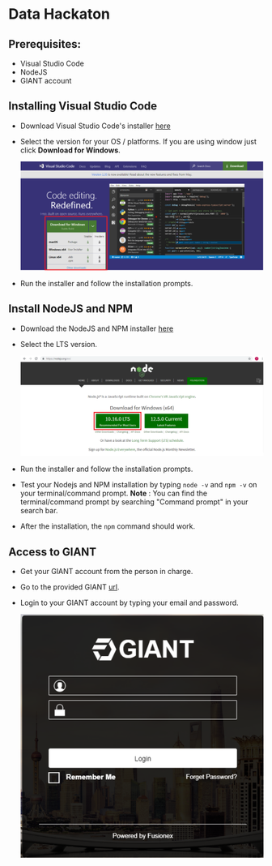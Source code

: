 # Data Hackaton

## Prerequisites:
- Visual Studio Code
- NodeJS
- GIANT account

## Installing Visual Studio Code
- Download Visual Studio Code's installer [here](https://code.visualstudio.com/)
- Select the version for your OS / platforms. If you are using window just click **Download for Windows**.

    ![vscode version](./images/vscode-version.png)

- Run the installer and follow the installation prompts.

## Install NodeJS and NPM
- Download the NodeJS and NPM installer [here](https://nodejs.org/en/)
- Select the LTS version.

    ![npm version](./images/npm-version.png)
- Run the installer and follow the installation prompts.
- Test your Nodejs and NPM installation by typing `node -v` and `npm -v` on your terminal/command prompt. **Note** : You can find the terminal/command prompt by searching "Command prompt" in your search bar.
- After the installation, the `npm` command should work.

## Access to GIANT
- Get your GIANT account from the person in charge.
- Go to the provided GIANT [url](http://fx-hackathon2019.fusionexgiant.com/Analytics).
- Login to your GIANT account by typing your email and password.

    ![GIANT login](./images/giant.PNG)
